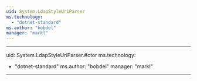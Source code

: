 ```yaml
---
uid: System.LdapStyleUriParser
ms.technology: 
  - "dotnet-standard"
ms.author: "bobdel"
manager: "markl"
---
```


---
uid: System.LdapStyleUriParser.#ctor
ms.technology: 
  - "dotnet-standard"
ms.author: "bobdel"
manager: "markl"
---
